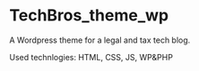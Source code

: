 # TechBros_theme_wp
A Wordpress theme for a legal and tax tech blog.

Used technlogies:
HTML, CSS, JS, WP&PHP
